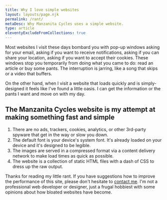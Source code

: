 ```yaml
---
title: Why I love simple websites
layout: layouts/page.njk
permalink: /rant/
metaDesc: Why Manzanita Cycles uses a simple website.
type: article
eleventyExcludeFromCollections: true
---
```

Most websites I visit these days bombard you with pop-up windows asking for your email, asking if you want to receive notifications, asking if you can share your location, asking if you want to accept their cookies. These windows stop you temporarily from doing what you came to do: read an article or buy some pants. The interruption is jarring, like a song that skips or a video that buffers.

On the other hand, when I visit a website that loads quickly and is simply-designed it feels like I've found a little oasis. I can get the information or the pants I want and move on with my day.

## The Manzanita Cycles website is my attempt at making something fast and simple

1. There are no ads, trackers, cookies, analytics, or other 3rd-party spyware that get in the way or slow you down.
2. The default font is your device's system font. It's already loaded on your device and it's designed to be legible.
3. The images are served in a compressed format via a content delivery network to make load times as quick as possible.
4. The website is a collection of static HTML files with a dash of CSS to dress up the raw output.

Thanks for reading my little rant. If you have suggestions how to improve the performance of this site, please don't hesitate to [contact me](https://manzanitacycles.com/contact). I'm not a professional web developer or designer, just a frugal hobbiest with some opinions about how bloated websites have become.